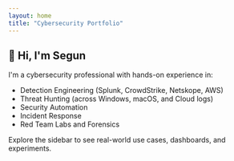 ```yaml
---
layout: home
title: "Cybersecurity Portfolio"
---
```


## 👋 Hi, I'm Segun

I'm a cybersecurity professional with hands-on experience in:

- Detection Engineering (Splunk, CrowdStrike, Netskope, AWS)
- Threat Hunting (across Windows, macOS, and Cloud logs)
- Security Automation
- Incident Response
- Red Team Labs and Forensics

Explore the sidebar to see real-world use cases, dashboards, and experiments.

